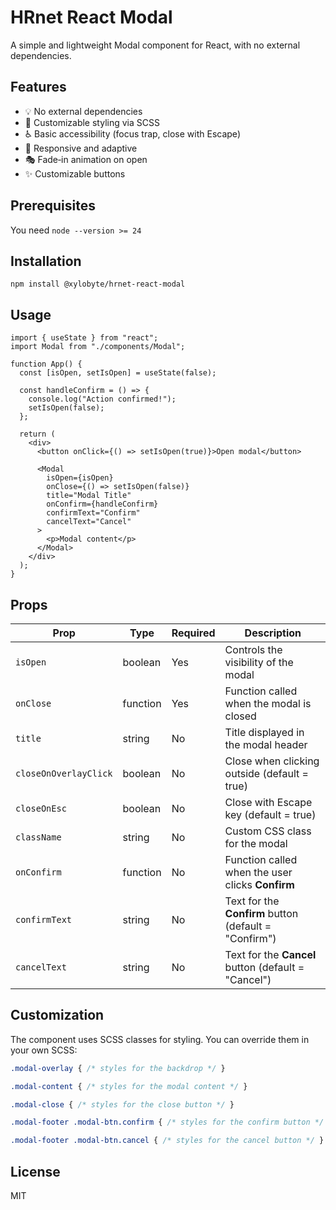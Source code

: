 # HRnet React Modal

A simple and lightweight Modal component for React, with no external dependencies.

## Features

-  💡 No external dependencies
-  🎨 Customizable styling via SCSS
-  ♿ Basic accessibility (focus trap, close with Escape)
-  📱 Responsive and adaptive
-  🎭 Fade‑in animation on open
-  ✨ Customizable buttons

## Prerequisites

You need `node --version >= 24`

## Installation

```shell
npm install @xylobyte/hrnet-react-modal
```

## Usage

```tsx
import { useState } from "react";
import Modal from "./components/Modal";

function App() {
  const [isOpen, setIsOpen] = useState(false);

  const handleConfirm = () => {
    console.log("Action confirmed!");
    setIsOpen(false);
  };

  return (
    <div>
      <button onClick={() => setIsOpen(true)}>Open modal</button>

      <Modal
        isOpen={isOpen}
        onClose={() => setIsOpen(false)}
        title="Modal Title"
        onConfirm={handleConfirm}
        confirmText="Confirm"
        cancelText="Cancel"
      >
        <p>Modal content</p>
      </Modal>
    </div>
  );
}
```

## Props

| Prop                | Type    | Required | Description |
|---------------------|---------|----------|-------------|
| `isOpen`            | boolean | Yes      | Controls the visibility of the modal |
| `onClose`           | function| Yes      | Function called when the modal is closed |
| `title`             | string  | No       | Title displayed in the modal header |
| `closeOnOverlayClick` | boolean | No       | Close when clicking outside (default = true) |
| `closeOnEsc`        | boolean | No       | Close with Escape key (default = true) |
| `className`         | string  | No       | Custom CSS class for the modal |
| `onConfirm`         | function| No       | Function called when the user clicks **Confirm** |
| `confirmText`       | string  | No       | Text for the **Confirm** button (default = "Confirm") |
| `cancelText`        | string  | No       | Text for the **Cancel** button (default = "Cancel") |

## Customization

The component uses SCSS classes for styling. You can override them in your own SCSS:

```scss
.modal-overlay { /* styles for the backdrop */ }

.modal-content { /* styles for the modal content */ }

.modal-close { /* styles for the close button */ }

.modal-footer .modal-btn.confirm { /* styles for the confirm button */ }

.modal-footer .modal-btn.cancel { /* styles for the cancel button */ }
```

## License

MIT
